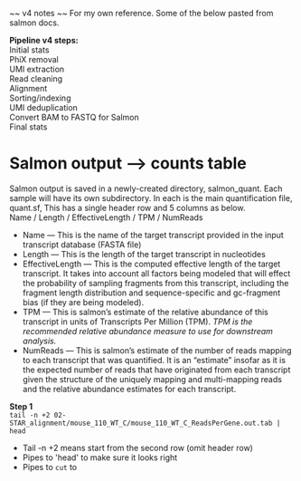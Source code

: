 ~~ v4 notes ~~
For my own reference. Some of the below pasted from salmon docs.

**Pipeline v4 steps:**  
Initial stats  
PhiX removal  
UMI extraction  
Read cleaning  
Alignment  
Sorting/indexing  
UMI deduplication  
Convert BAM to FASTQ for Salmon  
Final stats  


# Salmon output --> counts table  
Salmon output is saved in a newly-created directory, salmon_quant. Each sample will have its own subdirectory. In each is the main quantification file, quant.sf, This has a single header row and 5 columns as below.  
Name / Length / EffectiveLength / TPM / NumReads  
  - Name — This is the name of the target transcript provided in the input transcript database (FASTA file)    
  - Length — This is the length of the target transcript in nucleotides  
  - EffectiveLength — This is the computed effective length of the target transcript. It takes into account all factors being modeled that will effect the probability of sampling fragments from this transcript, including the fragment length distribution and sequence-specific and gc-fragment bias (if they are being modeled).  
  - TPM — This is salmon’s estimate of the relative abundance of this transcript in units of Transcripts Per Million (TPM). *TPM is the recommended relative abundance measure to use for downstream analysis.*  
  - NumReads — This is salmon’s estimate of the number of reads mapping to each transcript that was quantified. It is an “estimate” insofar as it is the expected number of reads that have originated from each transcript given the structure of the uniquely mapping and multi-mapping reads and the relative abundance estimates for each transcript.


**Step 1**  
```tail -n +2 02-STAR_alignment/mouse_110_WT_C/mouse_110_WT_C_ReadsPerGene.out.tab | head```
- Tail -n +2 means start from the second row (omit header row)  
- Pipes to 'head' to make sure it looks right
- Pipes to ```cut``` to
